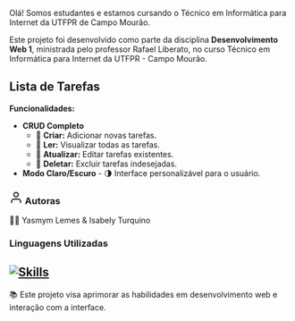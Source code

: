 <p align="baseline">Olá! Somos estudantes e estamos cursando o Técnico em Informática para Internet 
  da UTFPR de Campo Mourão.</p>


<p align="baseline">Este projeto foi desenvolvido como parte da disciplina <strong>Desenvolvimento Web 1</strong>, ministrada pelo professor Rafael Liberato, no curso Técnico em Informática para Internet da UTFPR - Campo Mourão.</p>

<h2 align="baseline">Lista de Tarefas</h2>



<p align="baseline"><strong>Funcionalidades:</strong></p>
<ul align="baseline">
  <li><strong>CRUD Completo</strong>
    <ul align="baseline">
      <li>🔹 <strong>Criar:</strong> Adicionar novas tarefas.</li>
      <li>🔹 <strong>Ler:</strong> Visualizar todas as tarefas.</li>
      <li>🔹 <strong>Atualizar:</strong> Editar tarefas existentes.</li>
      <li>🔹 <strong>Deletar:</strong> Excluir tarefas indesejadas.</li>
    </ul>
  </li>
  <li><strong>Modo Claro/Escuro</strong> - 🌗 Interface personalizável para o usuário.</li>
</ul>

<h3 align="baseline">
  <svg xmlns="http://www.w3.org/2000/svg" width="24" height="24" viewBox="0 0 24 24" fill="none" stroke="currentColor" stroke-width="2" stroke-linecap="round" stroke-linejoin="round" class="feather feather-user">
    <path d="M20 21v-2a4 4 0 0 0-4-4H8a4 4 0 0 0-4 4v2"></path>
    <circle cx="12" cy="7" r="4"></circle>
  </svg>
  Autoras
</h3>

<p align="baseline">👩‍💻 Yasmym Lemes & Isabely Turquino</p>

<h3 align="baseline">Linguagens Utilizadas</h3>
<h2 align="baseline">
  <a href="https://skillicons.dev">
    <img src="https://skillicons.dev/icons?i=javascript,html,css" alt="Skills">
  </a>
</h2>

<div align="baseline">
  <p>📚 Este projeto visa aprimorar as habilidades em desenvolvimento web e interação com a interface.</p>
</div>
